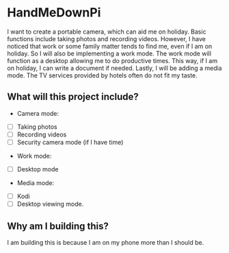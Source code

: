 # HandMeDownPi
I want to create a portable camera, which can aid me on holiday. Basic functions include taking photos and recording videos. However, I have noticed that work or some family matter tends to find me, even if I am on holiday. So I will also be implementing a work mode.  The work mode will function as a desktop allowing me to do productive times.  This way, if I am on holiday, I can write a document if needed.  Lastly, I will be adding a media mode. The TV services provided by hotels often do not fit my taste.  

## What will this project include?
- Camera mode:
- [ ] Taking photos
- [ ] Recording videos
- [ ] Security camera mode (if I have time)
- Work mode:
- [ ] Desktop mode
- Media mode:
- [ ] Kodi
- [ ] Desktop viewing mode. 

## Why am I building this?

I am building this is because I am on my phone more than I should be.

